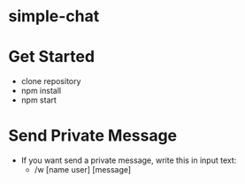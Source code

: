 # simple-chat
# Get Started
- clone repository
- npm install
- npm start
# Send Private Message
- If you want send a private message, write this in input text: 
    - /w [name user] [message]
